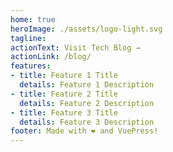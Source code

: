 ```yaml
---
home: true
heroImage: ./assets/logo-light.svg
tagline: 
actionText: Visit Tech Blog →
actionLink: /blog/
features:
- title: Feature 1 Title
  details: Feature 1 Description
- title: Feature 2 Title
  details: Feature 2 Description
- title: Feature 3 Title
  details: Feature 3 Description
footer: Made with ❤️ and VuePress!
---
```

